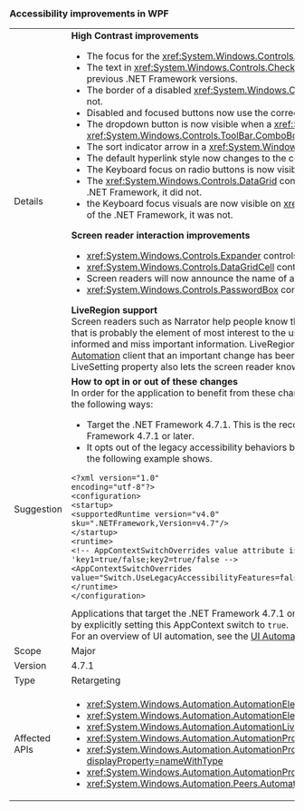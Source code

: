 ### Accessibility improvements in WPF

|   |   |
|---|---|
|Details|<strong>High Contrast improvements</strong><br><ul><li>The focus for the <xref:System.Windows.Controls.Expander> control is now visible. In previous versions of the .NET Framework, it was not.</li><li>The text in <xref:System.Windows.Controls.CheckBox> and <xref:System.Windows.Controls.RadioButton> controls when they are selected is now easier to see than in previous .NET Framework versions.</li><li>The border of a disabled <xref:System.Windows.Controls.ComboBox> is now the same color as the disabled text. In previous versions of the .NET Framework, it was not.</li><li>Disabled and focused buttons now use the correct theme color. In previous versions of the .NET Framework, they did not.</li><li>The dropdown button is now visible when a <xref:System.Windows.Controls.ComboBox> control's style is set to <xref:System.Windows.Controls.ToolBar.ComboBoxStyleKey?displayProperty=nameWithType>, In previous versions of the .NET Framework, it was not.</li><li>The sort indicator arrow in a <xref:System.Windows.Controls.DataGrid> control now uses theme colors. In previous versions of the .NET Framework, it did not.</li><li>The default hyperlink style now changes to the correct theme color on mouse over. In previous versions of the .NET Framework, it did not.</li><li>The Keyboard focus on radio buttons is now visible. In previous versions of the .NET Framework, it was not.</li><li>The <xref:System.Windows.Controls.DataGrid> control's checkbox column now uses the expected colors for keyboard focus feedback. In previous versions of the .NET Framework, it did not.</li><li>the Keyboard focus visuals are now visible on <xref:System.Windows.Controls.ComboBox> and <xref:System.Windows.Controls.ListBox> controls. In previous versions of the .NET Framework, it was not.</p></li></ul><strong>Screen reader interaction improvements</strong><br><ul><li><xref:System.Windows.Controls.Expander> controls are now correctly announced as groups (expand/collapse) by screen readers.</li><li><xref:System.Windows.Controls.DataGridCell> controls are now correctly announced as data grid cell (localized) by screen readers.</li><li>Screen readers will now announce the name of an editable <xref:System.Windows.Controls.ComboBox>.</li><li><xref:System.Windows.Controls.PasswordBox> controls are no longer announced as &quot;no item in view&quot; by screen readers.</p></li></ul><strong>LiveRegion support</strong><br>Screen readers such as Narrator help people know the UI contents of an application, usually by describing something about the UI that's currently focused, because that is probably the element of most interest to the user. However, if a UI element changes somewhere in the screen and it does not have the focus, the user may not be informed and miss important information. LiveRegions are meant to solve this problem. A developer can use them to inform the screen reader or any other [UI Automation](~/docs/framework/ui-automation/ui-automation-overview.md) client that an important change has been made to a UI element. The screen reader can then decide how and when to inform the user of this change.The LiveSetting property also lets the screen reader know how important it is to inform the user of the change made to the UI.|
|Suggestion|<strong>How to opt in or out of these changes</strong><br>In order for the application to benefit from these changes, it must run on the .NET Framework 4.7.1 or later. The application can benefit from these changes in either of the following ways:<ul><li>Target the .NET Framework 4.7.1. This is the recommended approach. These accessibility changes are enabled by default on WPF applications that target the .NET Framework 4.7.1 or later.</li><li>It opts out of the legacy accessibility behaviors by adding the following [AppContext Switch](~/docs/framework/configure-apps/file-schema/runtime/appcontextswitchoverrides-element.md) in the <code>&lt;runtime&gt;</code> section of the app config file and setting it to <code>false</code>, as the following example shows.</li></ul><pre><code class="lang-xml">&lt;?xml version=&quot;1.0&quot; encoding=&quot;utf-8&quot;?&gt;&#13;&#10;&lt;configuration&gt;&#13;&#10;&lt;startup&gt;&#13;&#10;&lt;supportedRuntime version=&quot;v4.0&quot; sku=&quot;.NETFramework,Version=v4.7&quot;/&gt;&#13;&#10;&lt;/startup&gt;&#13;&#10;&lt;runtime&gt;&#13;&#10;&lt;!-- AppContextSwitchOverrides value attribute is in the form of &#39;key1=true/false;key2=true/false  --&gt;&#13;&#10;&lt;AppContextSwitchOverrides value=&quot;Switch.UseLegacyAccessibilityFeatures=false&quot; /&gt;&#13;&#10;&lt;/runtime&gt;&#13;&#10;&lt;/configuration&gt;&#13;&#10;</code></pre>Applications that target the .NET Framework 4.7.1 or later and want to preserve the legacy accessibility behavior can opt in to the use of legacy accessibility features by explicitly setting this AppContext switch to <code>true</code>.<br>For an overview of UI automation, see the [UI Automation Overview](~/docs/framework/ui-automation/ui-automation-overview.md).|
|Scope|Major|
|Version|4.7.1|
|Type|Retargeting|
|Affected APIs|<ul><li><xref:System.Windows.Automation.AutomationElementIdentifiers.LiveSettingProperty?displayProperty=nameWithType></li><li><xref:System.Windows.Automation.AutomationElementIdentifiers.LiveRegionChangedEvent?displayProperty=nameWithType></li><li><xref:System.Windows.Automation.AutomationLiveSetting?displayProperty=nameWithType></li><li><xref:System.Windows.Automation.AutomationProperties.LiveSettingProperty?displayProperty=nameWithType></li><li><xref:System.Windows.Automation.AutomationProperties.SetLiveSetting(System.Windows.DependencyObject,System.Windows.Automation.AutomationLiveSetting)?displayProperty=nameWithType></li><li><xref:System.Windows.Automation.AutomationProperties.GetLiveSetting(System.Windows.DependencyObject)?displayProperty=nameWithType></li><li><xref:System.Windows.Automation.Peers.AutomationPeer.GetLiveSettingCore?displayProperty=nameWithType></li></ul>|

